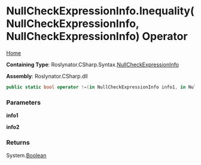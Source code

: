 <a name="_top"></a>

# NullCheckExpressionInfo\.Inequality\(NullCheckExpressionInfo, NullCheckExpressionInfo\) Operator

[Home](../../../../../README.md#_top)

**Containing Type**: Roslynator\.CSharp\.Syntax\.[NullCheckExpressionInfo](../README.md#_top)

**Assembly**: Roslynator\.CSharp\.dll

```csharp
public static bool operator !=(in NullCheckExpressionInfo info1, in NullCheckExpressionInfo info2)
```

### Parameters

**info1**

**info2**

### Returns

System\.[Boolean](https://docs.microsoft.com/en-us/dotnet/api/system.boolean)

